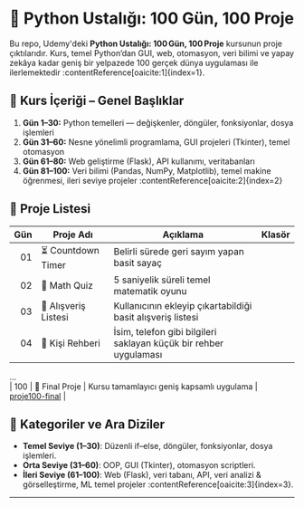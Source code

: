 # 🚀 Python Ustalığı: 100 Gün, 100 Proje

Bu repo, Udemy'deki **Python Ustalığı: 100 Gün, 100 Proje** kursunun proje çıktılarıdır. Kurs, temel Python’dan GUI, web, otomasyon, veri bilimi ve yapay zekâya kadar geniş bir yelpazede 100 gerçek dünya uygulaması ile ilerlemektedir :contentReference[oaicite:1]{index=1}.

## 📅 Kurs İçeriği – Genel Başlıklar

1. **Gün 1–30:** Python temelleri — değişkenler, döngüler, fonksiyonlar, dosya işlemleri  
2. **Gün 31–60:** Nesne yönelimli programlama, GUI projeleri (Tkinter), temel otomasyon  
3. **Gün 61–80:** Web geliştirme (Flask), API kullanımı, veritabanları  
4. **Gün 81–100:** Veri bilimi (Pandas, NumPy, Matplotlib), temel makine öğrenmesi, ileri seviye projeler :contentReference[oaicite:2]{index=2}

## 📌 Proje Listesi

| Gün | Proje Adı | Açıklama | Klasör |
|----:|-----------|----------|--------|
| 01 | ⏳ Countdown Timer | Belirli sürede geri sayım yapan basit sayaç 
| 02 | 🎲 Math Quiz | 5 saniyelik süreli temel matematik oyunu 
| 03 | 🛒 Alışveriş Listesi | Kullanıcının ekleyip çıkartabildiği basit alışveriş listesi 
| 04 | 📇 Kişi Rehberi | İsim, telefon gibi bilgileri saklayan küçük bir rehber uygulaması 


...  
| 100 | 🎯 Final Proje | Kursu tamamlayıcı geniş kapsamlı uygulama | [proje100-final](proje100-final) |

## 📂 Kategoriler ve Ara Diziler

- **Temel Seviye (1–30)**: Düzenli if–else, döngüler, fonksiyonlar, dosya işlemleri.  
- **Orta Seviye (31–60)**: OOP, GUI (Tkinter), otomasyon scriptleri.  
- **İleri Seviye (61–100)**: Web (Flask), veri tabanı, API, veri analizi & görselleştirme, ML temel projeler :contentReference[oaicite:3]{index=3}.

---

